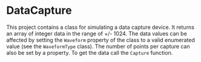 ﻿# DataCapture

This project contains a class for simulating a data capture device.
It returns an array of integer data in the range of +/- 1024.
The data values can be affected by setting the `Waveform` property of
the class to a valid enumerated value (see the `WaveformType` class). The number of points per capture
can also be set by a property. To get the data call the `Capture` function.
